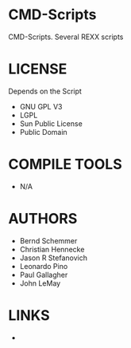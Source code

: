 CMD-Scripts
===========

CMD-Scripts. Several REXX scripts


LICENSE
===============
Depends on the Script
- GNU GPL V3
- LGPL
- Sun Public License
- Public Domain

COMPILE TOOLS
===============
* N/A

AUTHORS
===============
* Bernd Schemmer
* Christian Hennecke
* Jason R Stefanovich
* Leonardo Pino
* Paul Gallagher
* John LeMay

LINKS
===============
* 
